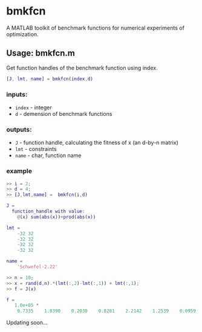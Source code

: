 # bmkfcn
A MATLAB toolkit of benchmark functions for numerical experiments of optimization. 

## Usage: bmkfcn.m

Get function handles of the benchmark function using index.

```matlab
[J, lmt, name] = bmkfcn(index,d)
```

### inputs:
- `index` - integer
- `d` - demension of benchmark functions
### outputs:
- `J` - function handle, calculating the fitness of x (an d-by-n matrix) 
- `lmt` - constraints 
- `name` - char, function name

### example

```matlab
>> i = 2;
>> d = 4; 
>> [J,lmt,name] =  bmkfcn(i,d)

J = 
  function_handle with value:
    @(x) sum(abs(x))+prod(abs(x))

lmt = 
    -32 32
    -32 32
    -32 32
    -32 32

name = 
    'Schwefel-2.22'

>> n = 10;
>> x = rand(d,n).*(lmt(:,2)-lmt(:,1)) + lmt(:,1);
>> f = J(x)

f = 
   1.0e+05 *
    0.7335    1.8390    0.2030    0.8281    2.2142    1.2539    0.0959    0.0046    0.3606    0.0060
```

Updating soon...
